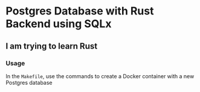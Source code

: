 # Postgres Database with Rust Backend using SQLx

## I am trying to learn Rust

### Usage

In the `Makefile`, use the commands to create a Docker container with a new Postgres database
